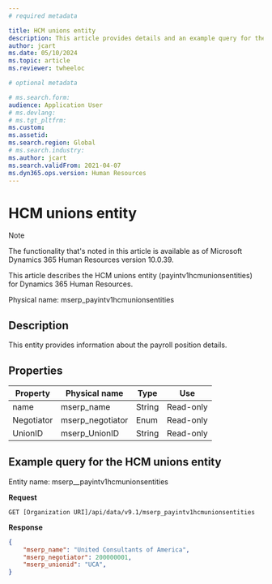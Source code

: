 ```yaml
---
# required metadata

title: HCM unions entity
description: This article provides details and an example query for the HCM unions entity in Microsoft Dynamics 365 Human Resources.
author: jcart
ms.date: 05/10/2024
ms.topic: article
ms.reviewer: twheeloc

# optional metadata

# ms.search.form: 
audience: Application User
# ms.devlang: 
# ms.tgt_pltfrm: 
ms.custom: 
ms.assetid: 
ms.search.region: Global
# ms.search.industry: 
ms.author: jcart
ms.search.validFrom: 2021-04-07
ms.dyn365.ops.version: Human Resources
---
```


# HCM unions entity

> [!NOTE]
> The functionality that's noted in this article is available as of Microsoft Dynamics 365 Human Resources version 10.0.39.

This article describes the HCM unions entity (payintv1hcmunionsentities) for Dynamics 365 Human Resources.

Physical name: mserp_payintv1hcmunionsentities

## Description

This entity provides information about the payroll position details.

## Properties

| Property | Physical name | Type | Use |
|---|---|---|---|
| name | mserp_name | String | Read-only |
| Negotiator | mserp_negotiator | Enum | Read-only |
| UnionID | mserp_UnionID | String | Read-only |

## Example query for the HCM unions entity

Entity name: mserp__payintv1hcmunionsentities

**Request**

```HTTP
GET [Organization URI]/api/data/v9.1/mserp_payintv1hcmunionsentities
```

**Response**

```JSON
{  
    "mserp_name": "United Consultants of America",  
    "mserp_negotiator": 200000001,  
    "mserp_unionid": "UCA",  
}
```
